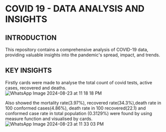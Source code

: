 # COVID 19 - DATA ANALYSIS AND INSIGHTS

## INTRODUCTION

This repository contains a comprehensive analysis of COVID-19 data, providing valuable insights into the pandemic's spread, impact, and trends.

## KEY INSIGHTS

Firstly cards were made to analyse the total count of covid tests, active cases, recovered and deaths.![WhatsApp Image 2024-08-23 at 11 18 18 PM](https://github.com/user-attachments/assets/69305e7e-776e-4bc5-a9fd-bd96c39c46f3)

Also showed the mortality rate(3.97%), recovered rate(34.3%),death rate in 100 conformed cases(4.86%), death rate in 100 recovered(22.1) and conformed case rate in total population (0.3129%) were found by using measure function and visualised by cards.
![WhatsApp Image 2024-08-23 at 11 33 03 PM](https://github.com/user-attachments/assets/3a5dff5d-815c-4aef-87af-90b38a9375e8)

